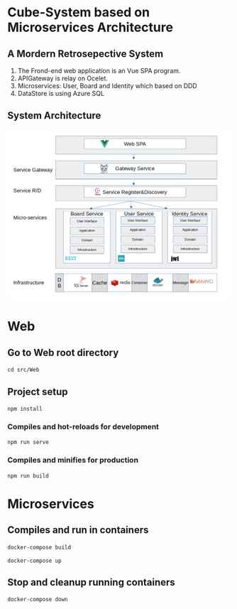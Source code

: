 # Cube-System based on Microservices Architecture

## A Mordern Retrosepective System

1. The Frond-end web application is an Vue SPA program.
2. APIGateway is relay on Ocelet.
3. Microservices: User, Board and Identity which based on DDD
4. DataStore is using Azure SQL

## System Architecture

<img src="doc/Design/Architecture.png" alt="alt text" title="image Title" />

# Web
## Go to Web root directory
```
cd src/Web
```

## Project setup
```
npm install
```

### Compiles and hot-reloads for development
```
npm run serve
```

### Compiles and minifies for production
```
npm run build
```

# Microservices
## Compiles and run in containers
```
docker-compose build
```
```
docker-compose up
```
## Stop and cleanup running containers
```
docker-compose down
```

